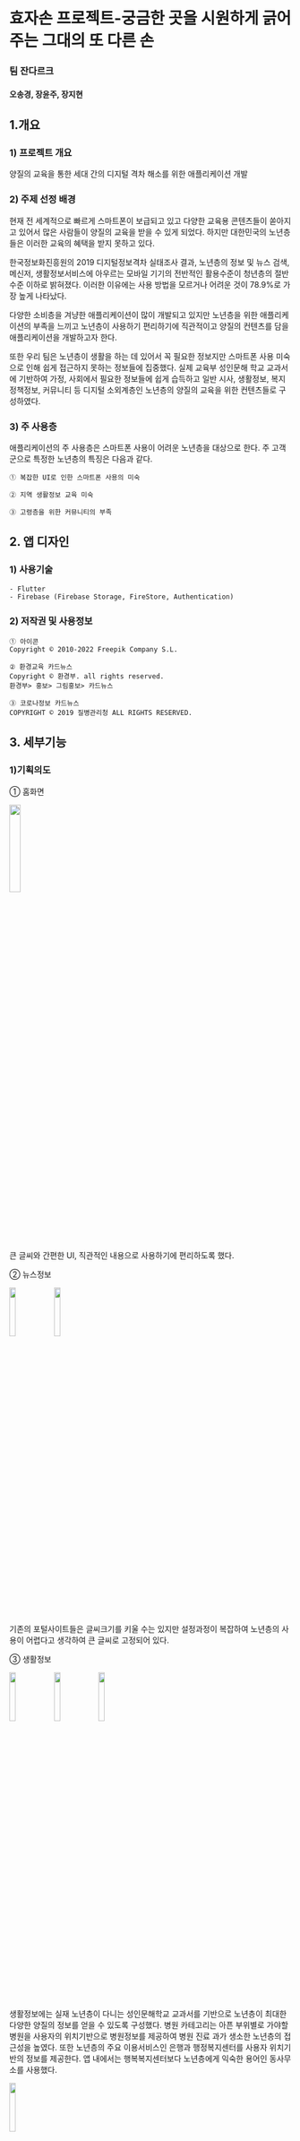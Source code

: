 # 효자손 프로젝트-궁금한 곳을 시원하게 긁어주는 그대의 또 다른 손

### 팀 잔다르크
#### 오송경, 장윤주, 장지현
## 1.개요

### 1) 프로젝트 개요

양질의 교육을 통한 세대 간의 디지털 격차 해소를 위한 애플리케이션 개발

### 2) 주제 선정 배경

현재 전 세계적으로 빠르게 스마트폰이 보급되고 있고 다양한 교육용 콘텐츠들이 쏟아지고 있어서 많은 사람들이 양질의 교육을 받을 수 있게 되었다. 하지만 대한민국의 노년층들은 이러한 교육의 혜택을 받지 못하고 있다.

한국정보화진흥원의 2019 디지털정보격차 실태조사 결과, 노년층의 정보 및 뉴스 검색, 메신저, 생활정보서비스에 아우르는 모바일 기기의 전반적인 활용수준이 청년층의 절반 수준 이하로 밝혀졌다. 이러한 이유에는 사용 방법을 모르거나 어려운 것이 78.9%로 가장 높게 나타났다. 

다양한 소비층을 겨냥한 애플리케이션이 많이 개발되고 있지만 노년층을 위한 애플리케이션의 부족을 느끼고 노년층이 사용하기 편리하기에 직관적이고 양질의 컨텐츠를 담을 애플리케이션을 개발하고자 한다.

또한 우리 팀은 노년층이 생활을 하는 데 있어서 꼭 필요한 정보지만 스마트폰 사용 미숙으로 인해 쉽게 접근하지 못하는 정보들에 집중했다.
실제 교육부 성인문해 학교 교과서에 기반하여 가정, 사회에서 필요한 정보들에 쉽게 습득하고 일반 시사, 생활정보, 복지정책정보, 커뮤니티 등 디지털 소외계층인 노년층의 양질의 교육을 위한 컨텐츠들로 구성하였다.

### 3) 주 사용층

애플리케이션의 주 사용층은 스마트폰 사용이 어려운 노년층을 대상으로 한다. 주 고객군으로 특정한 노년층의 특징은 다음과 같다.

~~~~~
① 복잡한 UI로 인한 스마트폰 사용의 미숙

② 지역 생활정보 교육 미숙

③ 고령층을 위한 커뮤니티의 부족
~~~~~
## 2. 앱 디자인
### 1) 사용기술
~~~
- Flutter
- Firebase (Firebase Storage, FireStore, Authentication)

~~~
### 2) 저작권 및 사용정보
~~~
① 아이콘
Copyright © 2010-2022 Freepik Company S.L.

② 환경교육 카드뉴스
Copyright © 환경부. all rights reserved.
환경부> 홍보> 그림홍보> 카드뉴스

③ 코로나정보 카드뉴스
COPYRIGHT © 2019 질병관리청 ALL RIGHTS RESERVED.
~~~
## 3. 세부기능
### 1)기획의도
① 홈화면

<img width="20%" src ="https://user-images.githubusercontent.com/54528942/152618156-dd69f6ea-5727-4192-95f2-dd4879c5aff7.jpg"/>

큰 글씨와 간편한 UI, 직관적인 내용으로 사용하기에 편리하도록 했다. 

② 뉴스정보

<img width="15%" src ="https://user-images.githubusercontent.com/54528942/152618157-fe7bf3d3-0a95-4c64-b17c-71859ae46d7c.jpg"/> <img width="15%" src ="https://user-images.githubusercontent.com/54528942/152618160-baf47f44-bc77-4c56-96b1-9c3a11c33f64.jpg"/>

기존의 포털사이트들은 글씨크기를 키울 수는 있지만 설정과정이 복잡하여 노년층의 사용이 어렵다고 생각하여 큰 글씨로 고정되어 있다.

③ 생활정보

<img width="15%" src ="https://user-images.githubusercontent.com/54528942/152618164-1ce35727-e317-4a88-a7bc-8f1ef090aaf8.jpg"/> <img width="15%" src ="https://user-images.githubusercontent.com/54528942/152618166-790aeb62-d33c-40e7-ab1a-2e520921ada9.jpg"/> <img width="15%" src ="https://user-images.githubusercontent.com/54528942/152618149-e164b8c1-8280-4c72-a146-0039427374fb.jpg"/>

생활정보에는 실재 노년층이 다니는 성인문해학교 교과서를 기반으로 노년층이 최대한 다양한 양질의 정보를 얻을 수 있도록 구성했다. 병원 카테고리는 아픈 부위별로 가야할 병원을 사용자의 위치기반으로 병원정보를 제공하여 병원 진료 과가 생소한 노년층의 접근성을 높였다. 또한 노년층의 주요 이용서비스인 은행과 행정복지센터를 사용자 위치기반의 정보를 제공한다. 앱 내에서는 행복복지센터보다 노년층에게 익숙한 용어인 동사무소를 사용했다.

<img width="15%" src ="https://user-images.githubusercontent.com/54528942/152618152-d4de97a0-ca76-4728-a237-ba6acb3b026d.jpg"/>

생활의 지혜 카테고리는 기본적인 스마트폰 사용방법 설명부터 코로나19 관련정보, 노년층에게는 생소한 환경관련 정보, 보건복지부에서 제공하는 다양한 노인복지에 관한 정보들을 제공한다. 가장 필요한 정보를 쉽게 습득할 수 있도록 영상, 카드뉴스 형식으로 수록하였다.

④ 사진 공유

<img width="15%" src ="https://user-images.githubusercontent.com/54528942/152618154-906912ab-3c1d-4197-8fd7-a29a9b76fd60.jpg"/>

 효자손은 단순 교육뿐만 아니라 노인들만의 커뮤니티를 제공한다. 채팅사용이 어려운 노년층들 사이에서는 주로 사진과 동영상 공유가 이루어지는 것을 파악한 후 사진 업로드와 좋아요 기능만 추가하여 쉽게 사용이 가능한 커뮤니티를 구축했다.

### 2) 버그 및 수정사항
① 앱 부팅 시간 지연

② 뉴스 저작권 관련
  판권을 사지 못해 기사가 끊기지만 정식 출시 시 판권을 구매하거나 언론사와 협업해야 한다

③ 생활정보 관련 1
  생활정보를 정부기관 카드뉴스로 대체하였으나 상업적 이용은 불가하므로 자체 컨텐츠를 제작해야 한다.

④ 생활정보 관련 2
  스마트폰 이용방법관련 내용 업데이트 필요.
  
④ 커뮤니티 좋아요기능 

## 4. 확장 방안 및 기대 효과  
### 1)	확장 방안

①	치매 예방 프로그램 개발
-	치매 예방 게임 및 AI 챗봇 등

②	파트너쉽 관계 형성
-	공공기관 혹은 지방 자치 단체와의 파트너쉽을 통하여 노년층의 문해 교육 프로그램 전개
-	노인 세대를 위한 과학 기술 발전에 관심이 있는 회사들과 MOU를 통해 모든 노년층이 즐길 수 있는 애플리케이션으로 서비스 확장

### 2)	기대 효과
①	 저학력 성인의 교육 기회 제공

②	생활 능력 향상 및 사회 활동 참여 기회 확대

③	고령사회를 대비하고, 노인 세대의 지속가능한 삶 도모

### 3)	모든 노년층이 양질의 자료, 양질의 환경에서 배움으로써 세대 간의 디지털 격차 해소에 이바지하는 애플리케이션으로 확장



